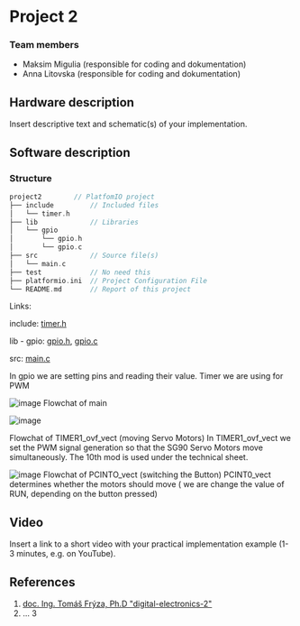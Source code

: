 # Project 2


### Team members

* Maksim Migulia (responsible for coding and dokumentation)
* Anna Litovska (responsible for coding and dokumentation)

## Hardware description

Insert descriptive text and schematic(s) of your implementation.

## Software description
### Structure

   ```c
   project2        // PlatfomIO project
   ├── include         // Included files
   │   └── timer.h
   ├── lib             // Libraries
   │   └── gpio
   │       └── gpio.h
   │       └── gpio.c
   ├── src             // Source file(s)
   │   └── main.c
   ├── test            // No need this
   ├── platformio.ini  // Project Configuration File
   └── README.md       // Report of this project
   ```
   
Links:

  include: [timer.h](https://github.com/AnnaLit23/digital-electronics_2/blob/main/labs/projekt/project2/include/timer.h)
   
  lib - gpio: 
   [gpio.h](https://github.com/AnnaLit23/digital-electronics_2/blob/main/labs/projekt/project2/lib/gpio/gpio.h),
   [gpio.c](https://github.com/AnnaLit23/digital-electronics_2/blob/main/labs/projekt/project2/lib/gpio/gpio.c)
   
  src: [main.c](https://github.com/AnnaLit23/digital-electronics_2/blob/main/labs/projekt/project2/src/main.c)
  
  In gpio we are setting pins and reading their value. Timer we are using for PWM
  
  
  ![image](https://user-images.githubusercontent.com/99733524/208750713-e27dd5c7-2236-4006-bbf3-234f3c720e3c.png)
  Flowchat of main
  
  ![image](https://user-images.githubusercontent.com/99733524/208750954-d26ceec4-5bff-4905-aae5-1c5c38c64a8b.png)

  Flowchat of TIMER1_ovf_vect (moving Servo Motors)
  In TIMER1_ovf_vect we set the PWM signal generation so that the SG90 Servo Motors move simultaneously. The 10th mod is used under the technical sheet.
   
  ![image](https://user-images.githubusercontent.com/99733524/208751035-0f2253c4-6ebb-471b-89ce-393cad97ad76.png)
  Flowchat of PCINTO_vect (switching the Button)
   PCINT0_vect determines whether the motors should move ( we are change the value of RUN, depending on the button pressed)


## Video

Insert a link to a short video with your practical implementation example (1-3 minutes, e.g. on YouTube).

## References

1.  [doc. Ing. Tomáš Frýza, Ph.D "digital-electronics-2"](https://github.com/tomas-fryza/digital-electronics-2)
2. ...
3
